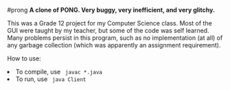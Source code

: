 #prong
<b> A clone of PONG. Very buggy, very inefficient, and very glitchy. </b>
<p>
This was a Grade 12 project for my Computer Science class. Most of the GUI
were taught by my teacher, but some of the code was self learned. Many problems
persist in this program, such as no implementation (at all) of any garbage
collection (which was apparently an assignment requirement).
</p>

<p>How to use:</p>
<li> To compile, use <code> javac *.java </code> </li>
<li>To run, use <code> java Client </code></li>
